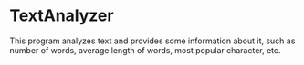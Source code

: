 # TextAnalyzer
This program analyzes text and provides some information about it, such as number of words, average length of words, most popular character, etc.
